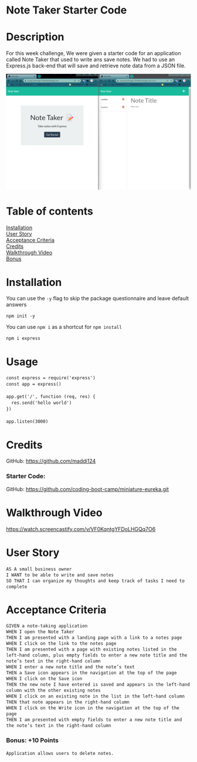 # Note Taker Starter Code
# Description
For this week challenge, We were given a starter code for an application called Note Taker that used to write ans save notes. We had to use an Express.js back-end that will save and retrieve note data from a JSON file.



![Note Taker](./Develop/public/assets/images/note-taker.png) 

# Table of contents
[Installation](#Installation)<br>
[User Story](#User-Story)<br>
[Acceptance Criteria](#Acceptance-Criteria)<br>
[Credits](#Credits)<br>
[Walkthrough Video](#Walkthrough-Video)<br>
[Bonus](#Bonus:-+10-Points)<br>

# Installation
You can use the `-y` flag to skip the package questionnaire and leave default answers
```
npm init -y
```
 You can use `npm i` as a shortcut for `npm install`
```
npm i express
```
# Usage
``` html
const express = require('express')
const app = express()

app.get('/', function (req, res) {
  res.send('hello world')
})

app.listen(3000)
```
# Credits
GitHub: https://github.com/maddi124 <br>
### Starter Code:
GitHub: https://github.com/coding-boot-camp/miniature-eureka.git
# Walkthrough Video
https://watch.screencastify.com/v/VF0KqntgYFDoLHGQq7O6
# User Story
``` 
AS A small business owner
I WANT to be able to write and save notes
SO THAT I can organize my thoughts and keep track of tasks I need to complete
```
# Acceptance Criteria
```
GIVEN a note-taking application
WHEN I open the Note Taker
THEN I am presented with a landing page with a link to a notes page
WHEN I click on the link to the notes page
THEN I am presented with a page with existing notes listed in the left-hand column, plus empty fields to enter a new note title and the note’s text in the right-hand column
WHEN I enter a new note title and the note’s text
THEN a Save icon appears in the navigation at the top of the page
WHEN I click on the Save icon
THEN the new note I have entered is saved and appears in the left-hand column with the other existing notes
WHEN I click on an existing note in the list in the left-hand column
THEN that note appears in the right-hand column
WHEN I click on the Write icon in the navigation at the top of the page
THEN I am presented with empty fields to enter a new note title and the note’s text in the right-hand column

```
### Bonus: +10 Points
```
Application allows users to delete notes.
```